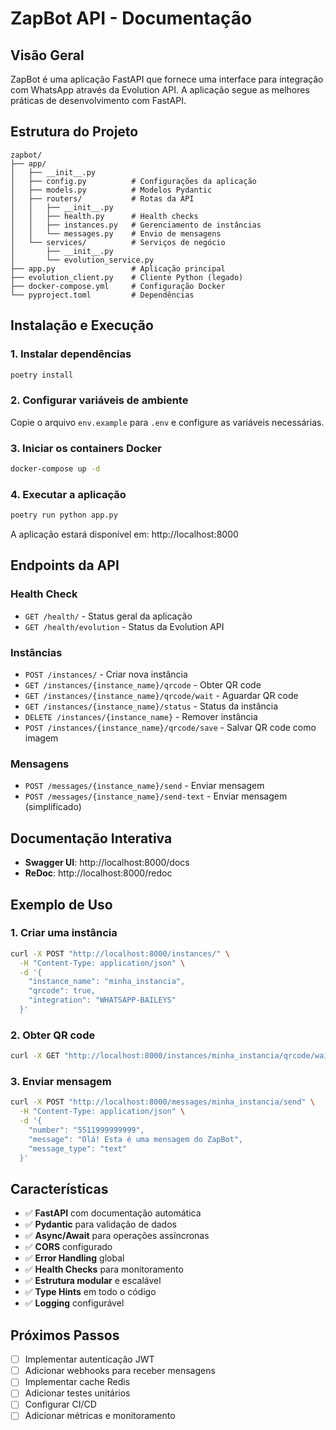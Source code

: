 # ZapBot API - Documentação

## Visão Geral

ZapBot é uma aplicação FastAPI que fornece uma interface para integração com WhatsApp através da Evolution API. A aplicação segue as melhores práticas de desenvolvimento com FastAPI.

## Estrutura do Projeto

```
zapbot/
├── app/
│   ├── __init__.py
│   ├── config.py          # Configurações da aplicação
│   ├── models.py          # Modelos Pydantic
│   ├── routers/           # Rotas da API
│   │   ├── __init__.py
│   │   ├── health.py      # Health checks
│   │   ├── instances.py   # Gerenciamento de instâncias
│   │   └── messages.py    # Envio de mensagens
│   └── services/          # Serviços de negócio
│       ├── __init__.py
│       └── evolution_service.py
├── app.py                 # Aplicação principal
├── evolution_client.py    # Cliente Python (legado)
├── docker-compose.yml     # Configuração Docker
└── pyproject.toml         # Dependências
```

## Instalação e Execução

### 1. Instalar dependências
```bash
poetry install
```

### 2. Configurar variáveis de ambiente
Copie o arquivo `env.example` para `.env` e configure as variáveis necessárias.

### 3. Iniciar os containers Docker
```bash
docker-compose up -d
```

### 4. Executar a aplicação
```bash
poetry run python app.py
```

A aplicação estará disponível em: http://localhost:8000

## Endpoints da API

### Health Check
- `GET /health/` - Status geral da aplicação
- `GET /health/evolution` - Status da Evolution API

### Instâncias
- `POST /instances/` - Criar nova instância
- `GET /instances/{instance_name}/qrcode` - Obter QR code
- `GET /instances/{instance_name}/qrcode/wait` - Aguardar QR code
- `GET /instances/{instance_name}/status` - Status da instância
- `DELETE /instances/{instance_name}` - Remover instância
- `POST /instances/{instance_name}/qrcode/save` - Salvar QR code como imagem

### Mensagens
- `POST /messages/{instance_name}/send` - Enviar mensagem
- `POST /messages/{instance_name}/send-text` - Enviar mensagem (simplificado)

## Documentação Interativa

- **Swagger UI**: http://localhost:8000/docs
- **ReDoc**: http://localhost:8000/redoc

## Exemplo de Uso

### 1. Criar uma instância
```bash
curl -X POST "http://localhost:8000/instances/" \
  -H "Content-Type: application/json" \
  -d '{
    "instance_name": "minha_instancia",
    "qrcode": true,
    "integration": "WHATSAPP-BAILEYS"
  }'
```

### 2. Obter QR code
```bash
curl -X GET "http://localhost:8000/instances/minha_instancia/qrcode/wait"
```

### 3. Enviar mensagem
```bash
curl -X POST "http://localhost:8000/messages/minha_instancia/send" \
  -H "Content-Type: application/json" \
  -d '{
    "number": "5511999999999",
    "message": "Olá! Esta é uma mensagem do ZapBot",
    "message_type": "text"
  }'
```

## Características

- ✅ **FastAPI** com documentação automática
- ✅ **Pydantic** para validação de dados
- ✅ **Async/Await** para operações assíncronas
- ✅ **CORS** configurado
- ✅ **Error Handling** global
- ✅ **Health Checks** para monitoramento
- ✅ **Estrutura modular** e escalável
- ✅ **Type Hints** em todo o código
- ✅ **Logging** configurável

## Próximos Passos

- [ ] Implementar autenticação JWT
- [ ] Adicionar webhooks para receber mensagens
- [ ] Implementar cache Redis
- [ ] Adicionar testes unitários
- [ ] Configurar CI/CD
- [ ] Adicionar métricas e monitoramento
